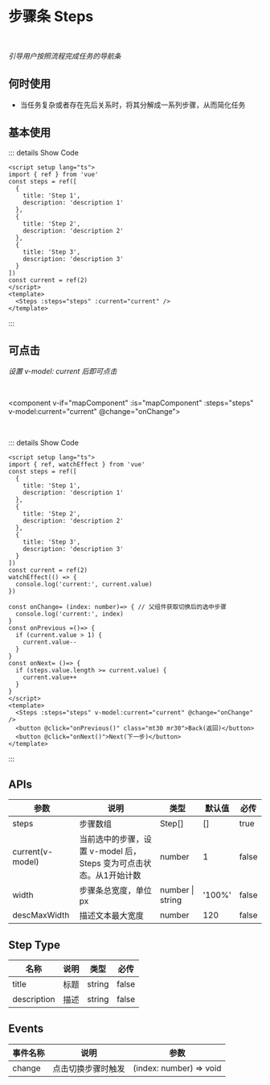 # 步骤条 Steps

<script setup lang="ts">
import { shallowRef, onMounted } from 'vue'  
import { ref, watchEffect } from 'vue'  
const mapComponent = shallowRef(null)
onMounted(()=>{
     import('../../../packages/steps/steps.vue').then(module => {
      mapComponent.value = module.default
    })
    
})

const steps = ref([
  {
    title: 'Step 1',
    description: 'description 1'
  },
  {
    title: 'Step 2',
    description: 'description 2'
  },
  {
    title: 'Step 3',
    description: 'description 3'
  }
])
const current = ref(2)
watchEffect(() => {
  console.log('current:', current.value)
})

function onChange (index: number) { // 父组件获取切换后的选中步骤
  console.log('current:', index)
}
function onPrevious () {
  if (current.value > 1) {
    current.value--
  }
}
function onNext () {
  if (steps.value.length >= current.value) {
    current.value++
  }
}
</script>

<br/>

*引导用户按照流程完成任务的导航条*

## 何时使用

- 当任务复杂或者存在先后关系时，将其分解成一系列步骤，从而简化任务



## 基本使用
<component v-if="mapComponent" :is="mapComponent" :steps="steps" :current="current"></component>
<!-- <Steps :steps="steps" :current="current" /> -->

::: details Show Code

```vue
<script setup lang="ts">
import { ref } from 'vue'
const steps = ref([
  {
    title: 'Step 1',
    description: 'description 1'
  },
  {
    title: 'Step 2',
    description: 'description 2'
  },
  {
    title: 'Step 3',
    description: 'description 3'
  }
])
const current = ref(2)
</script>
<template>
  <Steps :steps="steps" :current="current" />
</template>
```

:::

## 可点击

*设置 v-model: current 后即可点击*

<br/>


<component v-if="mapComponent" :is="mapComponent"  :steps="steps" v-model:current="current" @change="onChange"></component>
<!-- <Steps :steps="steps" v-model:current="current" @change="onChange" /> -->

<br/>

<!-- <button @click="onPrevious()" class="btn" style="width:''">Back(返回)</button><br>
<button @click="onNext()">Next(下一步)</button> -->

::: details Show Code

```vue
<script setup lang="ts">
import { ref, watchEffect } from 'vue'
const steps = ref([
  {
    title: 'Step 1',
    description: 'description 1'
  },
  {
    title: 'Step 2',
    description: 'description 2'
  },
  {
    title: 'Step 3',
    description: 'description 3'
  }
])
const current = ref(2)
watchEffect(() => {
  console.log('current:', current.value)
})

const onChange= (index: number)=> { // 父组件获取切换后的选中步骤
  console.log('current:', index)
}
const onPrevious =()=> {
  if (current.value > 1) {
    current.value--
  }
}
const onNext= ()=> {
  if (steps.value.length >= current.value) {
    current.value++
  }
}
</script>
<template>
  <Steps :steps="steps" v-model:current="current" @change="onChange" />
  <button @click="onPrevious()" class="mt30 mr30">Back(返回)</button>
  <button @click="onNext()">Next(下一步)</button>
</template>
```

:::

## APIs

参数 | 说明 | 类型 | 默认值 | 必传
-- | -- | -- | -- | --
steps | 步骤数组 | Step[] | [] | true
current(v-model) | 当前选中的步骤，设置 v-model 后，Steps 变为可点击状态。从1开始计数 | number | 1 | false
width | 步骤条总宽度，单位px | number &#124; string | '100%' | false
descMaxWidth | 描述文本最大宽度 | number | 120 | false

## Step Type

名称 | 说明 | 类型 | 必传
-- | -- | -- | --
title | 标题 | string | false
description | 描述 | string | false

## Events

事件名称 | 说明 | 参数
-- | -- | --
change | 点击切换步骤时触发 | (index: number) => void
